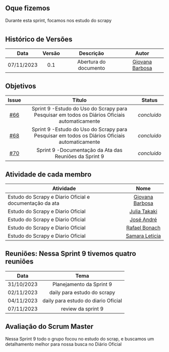 ## Oque fizemos

Durante esta sprint, focamos nos estudo do scrapy

#

## Histórico de Versões

| Data       | Versão | Descrição                                 | Autor             |
| :--------: | :----: | :--------------------:                    | :---------------: |
| 07/11/2023 |  0.1   | Abertura do documento                     | [Giovana Barbosa ](https://github.com/gio221) |

## Objetivos
|                            Issue                             |              Título               |                    Status                     |
| :----------------------------------------------------------: | :-------------------------------: | :-------------------------------------------------: |
| [#66](https://github.com/unb-mds/2023-2-Squad07/issues/66) |  Sprint 9 -Estudo do Uso do Scrapy para Pesquisar em todos os Diários Oficiais automaticamente  |_concluido_ |
| [#68](https://github.com/unb-mds/2023-2-Squad07/issues/68) |  Sprint 9 -Estudo do Uso do Scrapy para Pesquisar em todos os Diários Oficiais automaticamente  |_concluido_ |
| [#70](https://github.com/unb-mds/2023-2-Squad07/issues/70) |  Sprint 9 -Documentação da Ata das Reuniões da Sprint 9   | _concluido_  | 


## Atividade de cada membro
 Atividade        |                                                                           Nome                                                                            |
| ------------- | :-------------------------------------------------------------------------------------------------------------------------------------------------------: |
|Estudo do Scrapy e Diario Oficial e documentação da ata|                                                    [Giovana Barbosa ](https://github.com/gio221)                                                    |
|   Estudo do Scrapy e Diario Oficial|                                                    [Julia Takaki](https://github.com/juliatakaki)                                                    |
|Estudo do Scrapy e Diario Oficial |                [José André](https://github.com/joseandre25)                                                     |
| Estudo do Scrapy e Diario Oficial |                                                    [Rafael Bonach](https://github.com/RafaBonach)                                                    |
|Estudo do Scrapy e Diario Oficial   |                                                    [Samara Leticia](https://github.com/samarawwleticia)       |  


## Reuniões: Nessa Sprint 9 tivemos quatro reuniões

| Data       | Tema                             
| :---------:| :---------------------------------------------:      
| 31/10/2023 |  Planejamento da Sprint 9
| 02/11/2023 |  daily para estudo do scrapy
| 04/11/2023 |  daily para estudo do diario Oficial
| 07/11/2023 |  review da sprint 9

## Avaliação do Scrum Master

Nessa Sprint 9 todo o grupo focou no estudo do scrap, e buscamos um detalhamento melhor para nossa busca no Diário Oficial